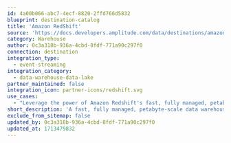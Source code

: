 ```yaml
---
id: 4a00b066-abc7-4ecf-8820-2ffd766d5832
blueprint: destination-catalog
title: 'Amazon RedShift'
source: 'https://docs.developers.amplitude.com/data/destinations/amazon-redshift'
category: Warehouse
author: 0c3a318b-936a-4cbd-8fdf-771a90c297f0
connection: destination
integration_type:
  - event-streaming
integration_category:
  - data-warehouse-data-lake
partner_maintained: false
integration_icon: partner-icons/redshift.svg
use_cases:
  - "Leverage the power of Amazon Redshift's fast, fully managed, petabyte-scale data warehouse to analyze vast amounts of data quickly and easily. By ingesting events from Redshift into Amplitude, businesses can run and scale analytics in seconds on all their data without the need to manage complex data warehouse infrastructure, enabling seamless data analysis and driving growth strategies forward."
short_description: 'A fast, fully managed, petabyte-scale data warehouse that makes it simple and cost-effective to analyze all your data using your existing business intelligence tools.'
exclude_from_sitemap: false
updated_by: 0c3a318b-936a-4cbd-8fdf-771a90c297f0
updated_at: 1713479832
---
```

